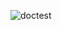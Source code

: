 ![doctest](https://user-images.githubusercontent.com/117999903/208251262-bbf3bc11-0b28-4674-9329-d488d57d3f11.jpg)
